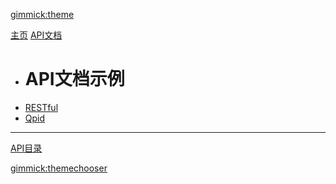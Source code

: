 [gimmick:theme](cosmo)

[主页](index.md)
[API文档]()

  * # API文档示例
  * [RESTful](REST_API_Doc_Sample.md)
  * [Qpid](Qpid_API_Doc_Sample.md)
  - - - -

[API目录](API_Reference.md)

[gimmick:themechooser](修改风格)